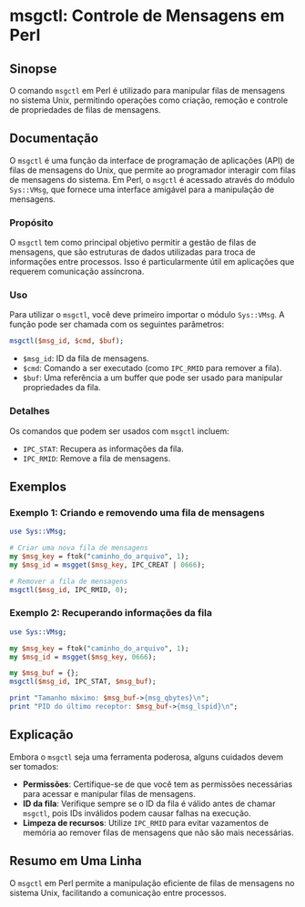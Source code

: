 <!--
Meta Description: # msgctl: Controle de Mensagens em Perl ## Sinopse O comando `msgctl` em Perl é utilizado para manipular filas de mensagens no sistema Unix, permitind...
Meta Keywords: mensagens, msgctl, fila, para, filas
-->

# msgctl: Controle de Mensagens em Perl

## Sinopse
O comando `msgctl` em Perl é utilizado para manipular filas de mensagens no sistema Unix, permitindo operações como criação, remoção e controle de propriedades de filas de mensagens.

## Documentação
O `msgctl` é uma função da interface de programação de aplicações (API) de filas de mensagens do Unix, que permite ao programador interagir com filas de mensagens do sistema. Em Perl, o `msgctl` é acessado através do módulo `Sys::VMsg`, que fornece uma interface amigável para a manipulação de mensagens.

### Propósito
O `msgctl` tem como principal objetivo permitir a gestão de filas de mensagens, que são estruturas de dados utilizadas para troca de informações entre processos. Isso é particularmente útil em aplicações que requerem comunicação assíncrona.

### Uso
Para utilizar o `msgctl`, você deve primeiro importar o módulo `Sys::VMsg`. A função pode ser chamada com os seguintes parâmetros:

```perl
msgctl($msg_id, $cmd, $buf);
```

- `$msg_id`: ID da fila de mensagens.
- `$cmd`: Comando a ser executado (como `IPC_RMID` para remover a fila).
- `$buf`: Uma referência a um buffer que pode ser usado para manipular propriedades da fila.

### Detalhes
Os comandos que podem ser usados com `msgctl` incluem:
- `IPC_STAT`: Recupera as informações da fila.
- `IPC_RMID`: Remove a fila de mensagens.

## Exemplos
### Exemplo 1: Criando e removendo uma fila de mensagens
```perl
use Sys::VMsg;

# Criar uma nova fila de mensagens
my $msg_key = ftok("caminho_do_arquivo", 1);
my $msg_id = msgget($msg_key, IPC_CREAT | 0666);

# Remover a fila de mensagens
msgctl($msg_id, IPC_RMID, 0);
```

### Exemplo 2: Recuperando informações da fila
```perl
use Sys::VMsg;

my $msg_key = ftok("caminho_do_arquivo", 1);
my $msg_id = msgget($msg_key, 0666);

my $msg_buf = {};
msgctl($msg_id, IPC_STAT, $msg_buf);

print "Tamanho máximo: $msg_buf->{msg_qbytes}\n";
print "PID do último receptor: $msg_buf->{msg_lspid}\n";
```

## Explicação
Embora o `msgctl` seja uma ferramenta poderosa, alguns cuidados devem ser tomados:

- **Permissões**: Certifique-se de que você tem as permissões necessárias para acessar e manipular filas de mensagens.
- **ID da fila**: Verifique sempre se o ID da fila é válido antes de chamar `msgctl`, pois IDs inválidos podem causar falhas na execução.
- **Limpeza de recursos**: Utilize `IPC_RMID` para evitar vazamentos de memória ao remover filas de mensagens que não são mais necessárias.

## Resumo em Uma Linha
O `msgctl` em Perl permite a manipulação eficiente de filas de mensagens no sistema Unix, facilitando a comunicação entre processos.